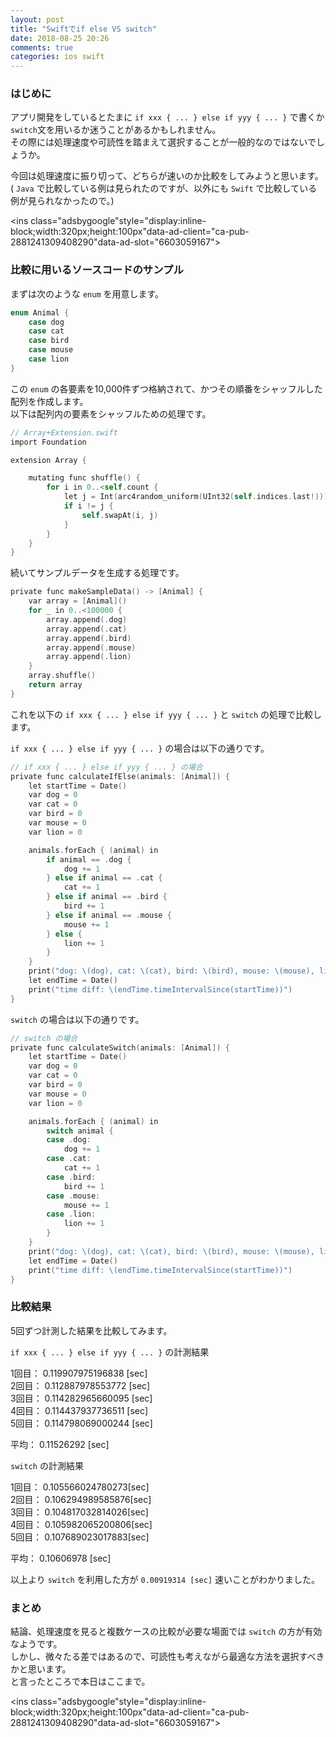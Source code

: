 ```yaml
---
layout: post
title: "Swiftでif else VS switch"
date: 2018-08-25 20:26
comments: true
categories: ios swift
---
```


### はじめに
アプリ開発をしているとたまに `if xxx { ... } else if yyy { ... }` で書くか `switch`文を用いるか迷うことがあるかもしれません。  
その際には処理速度や可読性を踏まえて選択することが一般的なのではないでしょうか。  

今回は処理速度に振り切って、どちらが速いのか比較をしてみようと思います。  
( `Java` で比較している例は見られたのですが、以外にも `Swift` で比較している例が見られなかったので。)  

<script async src="//pagead2.googlesyndication.com/pagead/js/adsbygoogle.js"></script>
<ins class="adsbygoogle"style="display:inline-block;width:320px;height:100px"data-ad-client="ca-pub-2881241309408290"data-ad-slot="6603059167"></ins>
<script>
(adsbygoogle = window.adsbygoogle || []).push({});
</script>

<!-- more -->

### 比較に用いるソースコードのサンプル
まずは次のような `enum` を用意します。  

```objective-c
enum Animal {
    case dog
    case cat
    case bird
    case mouse
    case lion
}
```

この `enum` の各要素を10,000件ずつ格納されて、かつその順番をシャッフルした配列を作成します。  
以下は配列内の要素をシャッフルための処理です。  

```objective-c
// Array+Extension.swift
import Foundation

extension Array {

    mutating func shuffle() {
        for i in 0..<self.count {
            let j = Int(arc4random_uniform(UInt32(self.indices.last!)))
            if i != j {
                self.swapAt(i, j)
            }
        }
    }
}
```

続いてサンプルデータを生成する処理です。  

```objective-c
private func makeSampleData() -> [Animal] {
    var array = [Animal]()
    for _ in 0..<100000 {
        array.append(.dog)
        array.append(.cat)
        array.append(.bird)
        array.append(.mouse)
        array.append(.lion)
    }
    array.shuffle()
    return array
}
```

これを以下の `if xxx { ... } else if yyy { ... }` と `switch` の処理で比較します。  

`if xxx { ... } else if yyy { ... }` の場合は以下の通りです。  

```objective-c
// if xxx { ... } else if yyy { ... } の場合
private func calculateIfElse(animals: [Animal]) {
    let startTime = Date()
    var dog = 0
    var cat = 0
    var bird = 0
    var mouse = 0
    var lion = 0

    animals.forEach { (animal) in
        if animal == .dog {
            dog += 1
        } else if animal == .cat {
            cat += 1
        } else if animal == .bird {
            bird += 1
        } else if animal == .mouse {
            mouse += 1
        } else {
            lion += 1
        }
    }
    print("dog: \(dog), cat: \(cat), bird: \(bird), mouse: \(mouse), lion: \(lion)")
    let endTime = Date()
    print("time diff: \(endTime.timeIntervalSince(startTime))")
}
```

`switch` の場合は以下の通りです。  

```objective-c
// switch の場合
private func calculateSwitch(animals: [Animal]) {
    let startTime = Date()
    var dog = 0
    var cat = 0
    var bird = 0
    var mouse = 0
    var lion = 0

    animals.forEach { (animal) in
        switch animal {
        case .dog:
            dog += 1
        case .cat:
            cat += 1
        case .bird:
            bird += 1
        case .mouse:
            mouse += 1
        case .lion:
            lion += 1
        }
    }
    print("dog: \(dog), cat: \(cat), bird: \(bird), mouse: \(mouse), lion: \(lion)")
    let endTime = Date()
    print("time diff: \(endTime.timeIntervalSince(startTime))")
}
```

### 比較結果

5回ずつ計測した結果を比較してみます。  

`if xxx { ... } else if yyy { ... }` の計測結果  

1回目： 0.119907975196838 [sec]  
2回目： 0.112887978553772 [sec]  
3回目： 0.114282965660095 [sec]  
4回目： 0.114437937736511 [sec]  
5回目： 0.114798069000244 [sec]  

平均： 0.11526292 [sec]  

`switch` の計測結果  

1回目： 0.105566024780273[sec]  
2回目： 0.106294989585876[sec]  
3回目： 0.104817032814026[sec]  
4回目： 0.105982065200806[sec]  
5回目： 0.107689023017883[sec]  

平均： 0.10606978 [sec]  

以上より `switch` を利用した方が `0.00919314 [sec]` 速いことがわかりました。   

### まとめ
結論、処理速度を見ると複数ケースの比較が必要な場面では `switch` の方が有効なようです。  
しかし、微々たる差ではあるので、可読性も考えながら最適な方法を選択すべきかと思います。  
と言ったところで本日はここまで。  

<script async src="//pagead2.googlesyndication.com/pagead/js/adsbygoogle.js"></script>
<ins class="adsbygoogle"style="display:inline-block;width:320px;height:100px"data-ad-client="ca-pub-2881241309408290"data-ad-slot="6603059167"></ins>
<script>
(adsbygoogle = window.adsbygoogle || []).push({});
</script>
